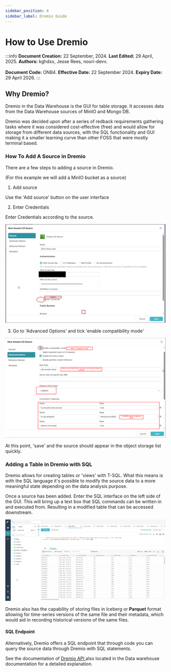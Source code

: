 ```yaml
--- 
sidebar_position: 4
sidebar_label: Dremio Guide
---
```


# How to Use Dremio

:::info
**Document Creation:** 22 September, 2024. **Last Edited:** 29 April, 2025. **Authors:** kghdxx, Jesse Rees, nouri-devv.
<br></br> **Document Code:** ONB4. **Effective Date:** 22 September 2024. **Expiry Date:** 29 April 2026.
:::

## Why Dremio?

Dremio in the Data Warehouse is the GUI for table storage. It accesses data from the Data Warehouse sources of MinIO and Mongo DB.

  

Dremio was decided upon after a series of redback requirements gathering tasks where it was considered cost-effective (free) and would allow for storage from different data sources, with the SQL functionality and GUI making it a smaller learning curve than other FOSS that were mostly terminal based.

  

### How To Add A Source in Dremio

There are a few steps to adding a source in Dremio.

(For this example we will add a MinIO bucket as a source)

  

1. Add source

Use the 'Add source' button on the user interface

2. Enter Credentials

Enter Credentials according to the source.

![Addingasource1](./pictures/Addingasource1.png)

3. Go to 'Advanced Options' and tick 'enable compatibility mode'

![Addingasource2](./pictures/Addingasource2.png)

  

At this point, 'save' and the source should appear in the object storage list quickly.

  
  

### Adding a Table in Dremio with SQL

Dremio allows for creating tables or 'views' with T-SQL. What this means is with the SQL language it's possible to modify the source data to a more meaningful state depending on the data analysis purpose.

  

Once a source has been added. Enter the SQL interface on the left side of the GUI. This will bring up a text box that SQL commands can be written in and executed from. Resulting in a modified table that can be accessed downstream.

![Dremio3](./pictures/Dremio3.png)

  

Dremio also has the capability of storing files in Iceberg or **Parquet** format allowing for time-series versions of the same file and their metadata, which would aid in recording historical versions of the same files.

#### SQL Endpoint

Alternatively, Dremio offers a SQL endpoint that through code you can query the source data through Dremio with SQL statements.

  

See the documentation of [Dremio API ](https://redback-operations.github.io/redback-documentation/docs/data-warehousing/Data%20Lakehouse/Dremio-API(For%20data%20analysts)) also located in the Data warehouse documentation for a detailed explanation.


